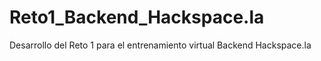 # Reto1_Backend_Hackspace.la
Desarrollo del Reto 1 para el entrenamiento virtual Backend Hackspace.la
